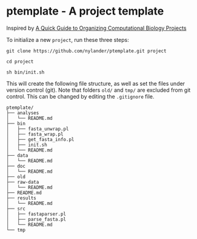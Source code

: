 # ptemplate - A project template

Inspired by [A Quick Guide to Organizing Computational Biology Projects](http://dx.doi.org/10.1371/journal.pcbi.1000424)

To initialize a new `project`, run these three steps:

    git clone https://github.com/nylander/ptemplate.git project

    cd project

    sh bin/init.sh

This will create the following file structure, as well as set the files
under version control (git). Note that folders `old/` and `tmp/` are
excluded from git control. This can be changed by editing the `.gitignore`
file.

    ptemplate/
    ├── analyses
    │   └── README.md
    ├── bin
    │   ├── fasta_unwrap.pl
    │   ├── fasta_wrap.pl
    │   ├── get_fasta_info.pl
    │   ├── init.sh
    │   └── README.md
    ├── data
    │   └── README.md
    ├── doc
    │   └── README.md
    ├── old
    ├── raw-data
    │   └── README.md
    ├── README.md
    ├── results
    │   └── README.md
    ├── src
    │   ├── fastaparser.pl
    │   ├── parse_fasta.pl
    │   └── README.md
    └── tmp

